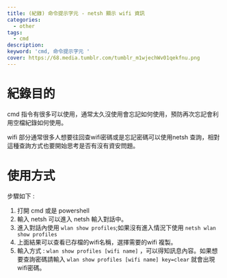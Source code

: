 ```yaml
---
title: (紀錄) 命令提示字元 - netsh 顯示 wifi 資訊
categories: 
  - other
tags: 
  - cmd
description:
keyword: 'cmd, 命令提示字元 '
cover: https://68.media.tumblr.com/tumblr_m1wjechWv01qekfnu.png
---
```


# 紀錄目的
cmd 指令有很多可以使用，通常太久沒使用會忘記如何使用，預防再次忘記會利用空檔紀錄如何使用。

wifi 部分通常很多人想要往回查wifi密碼或是忘記密碼可以使用netsh 查詢，相對這種查詢方式也要開始思考是否有沒有資安問題。


# 使用方式
步驟如下 :
1. 打開 cmd 或是 powershell 
2. 輸入 netsh 可以進入 netsh 輸入對話中。
3. 進入對話內使用 ```wlan show profiles```;如果沒有進入情況下使用 ```netsh wlan show profiles```
4. 上面結果可以查看已存檔的wifi名稱，選擇需要的wifi 複製。
5. 輸入方式 : ```wlan show profiles [wifi name]``` ，可以得知訊息內容。如果想要查詢密碼請輸入 ```wlan show profiles [wifi name] key=clear``` 就會出現wifi密碼。



